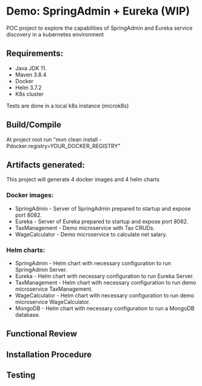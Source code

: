 # Demo: SpringAdmin + Eureka  (WIP)
POC project to explore the capabilities of SpringAdmin and Eureka service discovery in a kubernetes environment

## Requirements:
- Java JDK 11.
- Maven 3.8.4
- Docker
- Helm 3.7.2
- K8s cluster 

Tests are done in a local k8s instance (microk8s)


## Build/Compile
At project root run "mvn clean install -Pdocker.registry=YOUR_DOCKER_REGISTRY"

## Artifacts generated:
This project will generate 4 docker images and 4 helm charts

### Docker images:
- SpringAdmin - Server of SpringAdmin prepared to startup and expose port 8082.
- Eureka - Server of Eureka prepared to startup and expose port 8082.
- TaxManagement - Demo microservice with Tax CRUDs.
- WageCalculator - Demo microservice to calculate net salary.

### Helm charts:
- SpringAdmin - Helm chart with necessary configuration to run SpringAdmin Server.
- Eureka - Helm chart with necessary configuration to run Eureka Server.
- TaxManagement - Helm chart with necessary configuration to run demo microservice TaxManagement.
- WageCalculator - Helm chart with necessary configuration to run demo microservice WageCalculator.
- MongoDB - Helm chart with necessary configuration to run a MongoDB database.

## Functional Review

## Installation Procedure

## Testing 
